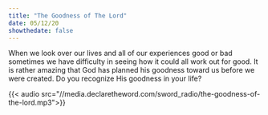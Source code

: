 ```yaml
---
title: "The Goodness of The Lord"
date: 05/12/20
showthedate: false
---
```


When we look over our lives and all of our experiences good or bad sometimes we have difficulty in seeing how it could all work out for good. It is rather amazing that God has planned his goodness toward us before we were created. Do you recognize His goodness in your life?
<!--more-->
{{< audio src="//media.declaretheword.com/sword_radio/the-goodness-of-the-lord.mp3">}}